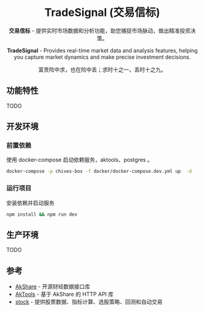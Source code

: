 <div align="center">

# TradeSignal (交易信标)

**交易信标** - 提供实时市场数据和分析功能，助您捕捉市场脉动，做出精准投资决策。

**TradeSignal** - Provides real-time market data and analysis features, helping you capture market dynamics and make precise investment decisions.

富贵险中求，也在险中丢；求时十之一，丢时十之九。

</div>

## 功能特性

TODO

## 开发环境

### 前置依赖

使用 docker-compose 启动依赖服务，aktools、postgres 。

````bash
docker-compose -p chives-box -f docker/docker-compose.dev.yml up  -d
```` 

### 运行项目

安装依赖并启动服务

````bash
npm install && npm run dev
```` 

## 生产环境

TODO

## 参考

* [AkShare](https://github.com/jindaxiang/akshare) - 开源财经数据接口库
* [AkTools](https://github.com/jindaxiang/aktools) - 基于 AkShare 的 HTTP API 库
* [stock](https://github.com/myhhub/stock) - 提供股票数据、指标计算、选股策略、回测和自动交易
